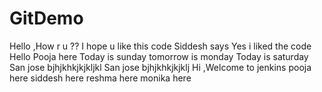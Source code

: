 # GitDemo
Hello ,How r u ??
I hope u like this code
Siddesh says Yes i liked the code
Hello
Pooja here
Today is sunday
tomorrow is monday
Today is saturday
San jose
bjhjkhkjkjkljkl
San jose
bjhjkhkjkjklj
Hi ,Welcome to jenkins
pooja here
siddesh here
reshma here
monika here